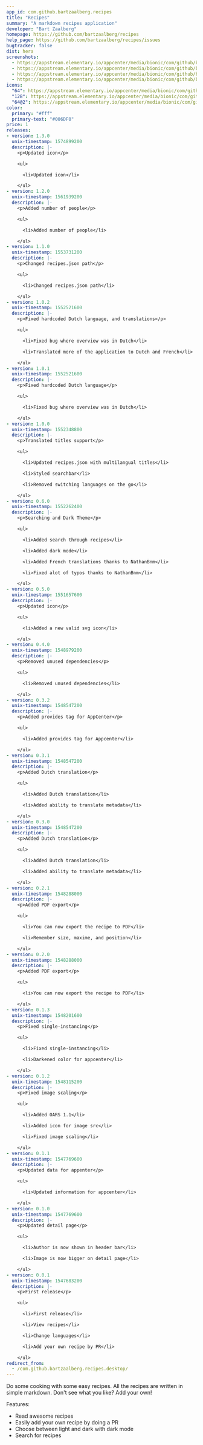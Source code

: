 ```yaml
---
app_id: com.github.bartzaalberg.recipes
title: "Recipes"
summary: "A markdown recipes application"
developer: "Bart Zaalberg"
homepage: https://github.com/bartzaalberg/recipes
help_page: https://github.com/bartzaalberg/recipes/issues
bugtracker: false
dist: hera
screenshots:
  - https://appstream.elementary.io/appcenter/media/bionic/com/github/bartzaalberg.recipes/09E62C6ECA0C84E9642697EC4EA8656A/screenshots/image-1_orig.png
  - https://appstream.elementary.io/appcenter/media/bionic/com/github/bartzaalberg.recipes/09E62C6ECA0C84E9642697EC4EA8656A/screenshots/image-2_orig.png
  - https://appstream.elementary.io/appcenter/media/bionic/com/github/bartzaalberg.recipes/09E62C6ECA0C84E9642697EC4EA8656A/screenshots/image-3_orig.png
  - https://appstream.elementary.io/appcenter/media/bionic/com/github/bartzaalberg.recipes/09E62C6ECA0C84E9642697EC4EA8656A/screenshots/image-4_orig.png
icons:
  "64": https://appstream.elementary.io/appcenter/media/bionic/com/github/bartzaalberg.recipes/09E62C6ECA0C84E9642697EC4EA8656A/icons/64x64/com.github.bartzaalberg.recipes_com.github.bartzaalberg.recipes.png
  "128": https://appstream.elementary.io/appcenter/media/bionic/com/github/bartzaalberg.recipes/09E62C6ECA0C84E9642697EC4EA8656A/icons/128x128/com.github.bartzaalberg.recipes_com.github.bartzaalberg.recipes.png
  "64@2": https://appstream.elementary.io/appcenter/media/bionic/com/github/bartzaalberg.recipes/09E62C6ECA0C84E9642697EC4EA8656A/icons/64x64@2/com.github.bartzaalberg.recipes_com.github.bartzaalberg.recipes.png
color:
  primary: "#fff"
  primary-text: "#006DF0"
price: 1
releases:
- version: 1.3.0
  unix-timestamp: 1574899200
  description: |-
    <p>Updated icon</p>

    <ul>

      <li>Updated icon</li>

    </ul>
- version: 1.2.0
  unix-timestamp: 1561939200
  description: |-
    <p>Added number of people</p>

    <ul>

      <li>Added number of people</li>

    </ul>
- version: 1.1.0
  unix-timestamp: 1553731200
  description: |-
    <p>Changed recipes.json path</p>

    <ul>

      <li>Changed recipes.json path</li>

    </ul>
- version: 1.0.2
  unix-timestamp: 1552521600
  description: |-
    <p>Fixed hardcoded Dutch language, and translations</p>

    <ul>

      <li>Fixed bug where overview was in Dutch</li>

      <li>Translated more of the application to Dutch and French</li>

    </ul>
- version: 1.0.1
  unix-timestamp: 1552521600
  description: |-
    <p>Fixed hardcoded Dutch language</p>

    <ul>

      <li>Fixed bug where overview was in Dutch</li>

    </ul>
- version: 1.0.0
  unix-timestamp: 1552348800
  description: |-
    <p>Translated titles support</p>

    <ul>

      <li>Updated recipes.json with multilangual titles</li>

      <li>Styled searchbar</li>

      <li>Removed switching languages on the go</li>

    </ul>
- version: 0.6.0
  unix-timestamp: 1552262400
  description: |-
    <p>Searching and Dark Theme</p>

    <ul>

      <li>Added search through recipes</li>

      <li>Added dark mode</li>

      <li>Added French translations thanks to NathanBnm</li>

      <li>Fixed alot of typos thanks to NathanBnm</li>

    </ul>
- version: 0.5.0
  unix-timestamp: 1551657600
  description: |-
    <p>Updated icon</p>

    <ul>

      <li>Added a new valid svg icon</li>

    </ul>
- version: 0.4.0
  unix-timestamp: 1548979200
  description: |-
    <p>Removed unused dependencies</p>

    <ul>

      <li>Removed unused dependencies</li>

    </ul>
- version: 0.3.2
  unix-timestamp: 1548547200
  description: |-
    <p>Added provides tag for AppCenter</p>

    <ul>

      <li>Added provides tag for Appcenter</li>

    </ul>
- version: 0.3.1
  unix-timestamp: 1548547200
  description: |-
    <p>Added Dutch translation</p>

    <ul>

      <li>Added Dutch translation</li>

      <li>Added ability to translate metadata</li>

    </ul>
- version: 0.3.0
  unix-timestamp: 1548547200
  description: |-
    <p>Added Dutch translation</p>

    <ul>

      <li>Added Dutch translation</li>

      <li>Added ability to translate metadata</li>

    </ul>
- version: 0.2.1
  unix-timestamp: 1548288000
  description: |-
    <p>Added PDF export</p>

    <ul>

      <li>You can now export the recipe to PDF</li>

      <li>Remember size, maxime, and position</li>

    </ul>
- version: 0.2.0
  unix-timestamp: 1548288000
  description: |-
    <p>Added PDF export</p>

    <ul>

      <li>You can now export the recipe to PDF</li>

    </ul>
- version: 0.1.3
  unix-timestamp: 1548201600
  description: |-
    <p>Fixed single-instancing</p>

    <ul>

      <li>Fixed single-instancing</li>

      <li>Darkened color for appcenter</li>

    </ul>
- version: 0.1.2
  unix-timestamp: 1548115200
  description: |-
    <p>Fixed image scaling</p>

    <ul>

      <li>Added OARS 1.1</li>

      <li>Added icon for image src</li>

      <li>Fixed image scaling</li>

    </ul>
- version: 0.1.1
  unix-timestamp: 1547769600
  description: |-
    <p>Updated data for appenter</p>

    <ul>

      <li>Updated information for appcenter</li>

    </ul>
- version: 0.1.0
  unix-timestamp: 1547769600
  description: |-
    <p>Updated detail page</p>

    <ul>

      <li>Author is now shown in header bar</li>

      <li>Image is now bigger on detail page</li>

    </ul>
- version: 0.0.1
  unix-timestamp: 1547683200
  description: |-
    <p>First release</p>

    <ul>

      <li>First release</li>

      <li>View recipes</li>

      <li>Change languages</li>

      <li>Add your own recipe by PR</li>

    </ul>
redirect_from:
  - /com.github.bartzaalberg.recipes.desktop/
---
```


<p>Do some cooking with some easy recipes. All the recipes are written in simple markdown. Don&apos;t see what you like? Add your own!</p>
<p>Features:</p>
<ul>
  <li>Read awesome recipes</li>
  <li>Easily add your own recipe by doing a PR</li>
  <li>Choose between light and dark with dark mode</li>
  <li>Search for recipes</li>
</ul>